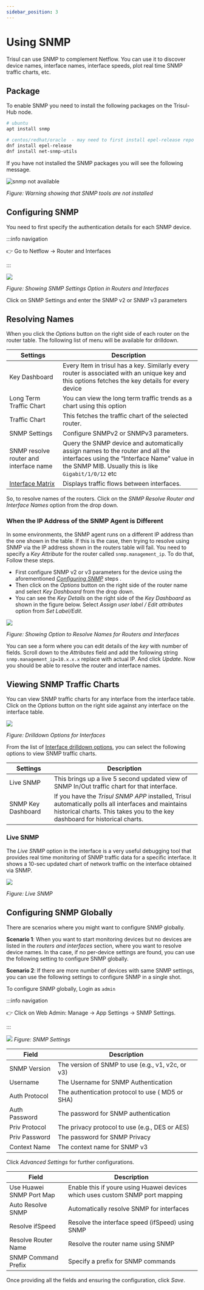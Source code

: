 ```yaml
---
sidebar_position: 3
---
```


# Using SNMP

Trisul can use SNMP to complement Netflow. You can use it to discover device names, interface names, interface speeds, plot real time SNMP traffic charts, etc.


## Package

To enable SNMP you need to install the following packages on the Trisul-Hub node.

```bash
# ubuntu
apt install snmp

# centos/redhat/oracle  - may need to first install epel-release repo 
dnf install epel-release 
dnf install net-snmp-utils
```

If you have not installed the SNMP packages you will see the following message.

![snmp not available](images/snmpnotinstall.png)

*Figure: Warning showing that SNMP tools are not installed*

## Configuring SNMP

You need to first specify the authentication details for each SNMP device.  

:::info navigation

:point_right: Go to Netflow &rarr; Router and Interfaces

:::

![](images/snmp_settings.png)

*Figure: Showing SNMP Settings Option in Routers and Interfaces*

Click on SNMP Settings and enter the SNMP v2 or SNMP v3 parameters

## Resolving Names

When you click the *Options* button on the right side of each router on the router table. The following list of menu will be available for drilldown.

| Settings                               | Description                                                        |
| -------------------------------------- | ------------------------------------------------------------------ |
| Key Dashboard                          | Every Item in trisul has a key. Similarly every router is associated with an unique key and this options fetches the key details for every device                                     |
| Long Term Traffic Chart                        | You can view the long term traffic trends as a chart using this option                                                                                                                |
| Traffic Chart | This fetches the traffic chart of the selected router.                                                                                          |
| SNMP Settings                          | Configure SNMPv2 or SNMPv3 parameters.                                                                                                                                                |
| SNMP resolve router and interface name | Query the SNMP device and automatically assign names to the router and all the interfaces using the “Interface Name” value in the SNMP MIB. Usually this is like `Gigabit/1/0/12` etc |
| [Interface Matrix](/docs/ug/netflow/drilldown#interface-traffic-matrix--chord-diagram) | Displays traffic flows between interfaces.                                                                                          |

So, to resolve names of the routers. Click on the *SNMP Resolve Router and Interface Names* option from the drop down.

### When the IP Address of the SNMP Agent is Different

In some environments, the SNMP agent runs on a different IP address than
the one shown in the table. If this is the case, then trying to resolve
using SNMP via the IP address shown in the routers table will fail. You
need to specify a *Key Attribute* for the router called
`snmp.management_ip`. To do that, Follow these steps.

- First configure SNMP v2 or v3 parameters for the device using the aforementioned [*Configuring SNMP*](/docs/ug/netflow/snmp#configuring-snmp) steps .
- Then click on the *Options* button on the right side of the router name and select *Key Dashboard* from the drop down.
- You can see the *Key Details* on the right side of the *Key Dashboard* as shown in the figure below. Select *Assign user label / Edit attributes* option from *Set Label/Edit*.

![](images/snmp_edit_label.png)

*Figure: Showing Option to Resolve Names for Routers and Interfaces*

You can see a form where you can edit details of the *key* with number of fields. Scroll down to the *Attributes* field and add the following string `snmp.management_ip=10.x.x.x` replace with actual IP. And click *Update*.
Now you should be able to resolve the router and interface names.

## Viewing SNMP Traffic Charts

You can view SNMP traffic charts for any interface from the interface table. Click on the *Options* button on the right side against any interface on the interface table.

![](images/router_interface_options.png)

*Figure: Drilldown Options for Interfaces*

From the list of [Interface drilldown options](/docs/ug/netflow/routers_and_interfaces#drilldown-from-the-interfaces-table), you can select the following options to view SNMP traffic charts. 

| Settings           | Description                                                                                |
| ------------------ | ------------------------------------------------------------------------------------------ |
| Live SNMP          | This brings up a live 5 second updated view of SNMP In/Out traffic chart for that interface.                                                                                       |
| SNMP Key Dashboard | If you have the *Trisul SNMP APP* installed, Trisul automatically polls all interfaces and maintains historical charts. This takes you to the key dashboard for historical charts. |


### Live SNMP

The *Live SNMP* option in the interface is a very useful debugging tool that provides real time monitoring of SNMP traffic data for a specific interface. It shows a 10-sec updated chart of network traffic on the interface obtained via SNMP.

![](images/live_snmp.png)

*Figure: Live SNMP*

## Configuring SNMP Globally

There are scenarios where you might want to configure SNMP globally. 

**Scenario 1**: When you want to start monitoring devices but no devices are listed in the *routers and interfaces* section, where you want to resolve device names. In tha case, if no per-device settings are found, you can use the following setting to configure SNMP globally. 

**Scenario 2**: If there are more number of devices with same SNMP settings, you can use the following settings to configure SNMP in a single shot.

To configure SNMP globally, Login as `admin`

:::info navigation

:point_right: Click on Web Admin: Manage &rarr; App Settings &rarr; SNMP Settings.

:::

![](images/globalsnmp.png)
*Figure: SNMP Settings*    

| Field | Description |
|-------------------------------|--------------------------------------------------------------------------------|
| SNMP Version | The version of SNMP to use (e.g., v1, v2c, or v3)                                               |
| Username | The Username for SNMP Authentication                                                                |
| Auth Protocol | The authentication protocol to use ( MD5 or SHA)                                               |
| Auth Password | The password for SNMP authentication                                                           |
| Priv Protocol | The privacy protocol to use (e.g., DES or AES)                                                 |
| Priv Password | The password for SNMP Privacy                                                                  |
| Context Name  | The context name for SNMP v3                                                                   |

Click *Advanced Settings* for further configurations.

| Field | Description |
|-------------------------------|--------------------------------------------------------------------------------|
| Use Huawei SNMP Port Map | Enable this if youre using Huawei devices which uses custom SNMP port mapping       |
| Auto Resolve SNMP | Automatically resolve SNMP for interfaces                                                  |
| Resolve ifSpeed | Resolve the interface speed (ifSpeed) using SNMP                                             |
| Resolve Router Name | Resolve the router name using SNMP                                                       |
| SNMP Command Prefix | Specify a prefix for SNMP commands                                                       |

Once providing all the fields and ensuring the configuration, click *Save*.
